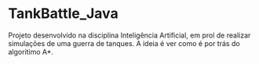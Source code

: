 # TankBattle_Java

Projeto desenvolvido na disciplina Inteligência Artificial, em prol de realizar simulações de uma guerra de tanques. A ideia é ver como é por trás do algoritimo A*.
